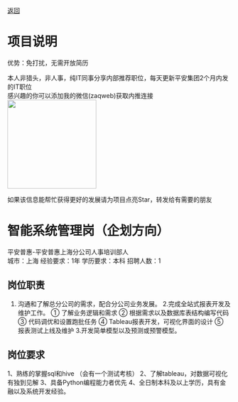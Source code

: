 [返回](../../)

# 项目说明

优势：免打扰，无需开放简历

本人非猎头，非人事，纯IT同事分享内部推荐职位，每天更新平安集团2个月内发的IT职位  
感兴趣的你可以添加我的微信(zaqweb)获取内推连接  
<img src="https://github.com/zaqweb/PA-IT-JOBS/blob/master/WechatICode.jpeg"  height="200" width="200">

如果该信息能帮忙获得更好的发展请为项目点亮Star，转发给有需要的朋友

# 智能系统管理岗（企划方向）
平安普惠-平安普惠上海分公司人事培训部人  
城市：上海 经验要求：1年 学历要求：本科  招聘人数：1

## 岗位职责
1. 沟通和了解总分公司的需求，配合分公司业务发展。
2.完成全站式报表开发及维护工作。
①   了解业务逻辑和需求
②   根据需求以及数据库表结构编写代码
③   代码调优和设置跑批任务
④   Tableau报表开发，可视化界面的设计
⑤   报表测试上线及维护
3.开发简单模型以及预测或预警模型。

## 岗位要求
1、熟练的掌握sql和hive （会有一个测试考核）
2、了解tableau，对数据可视化有独到见解
3、具备Python编程能力者优先
4、全日制本科及以上学历，具有金融以及系统开发经验。




